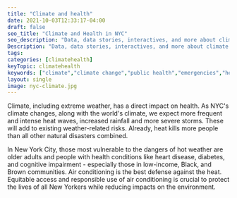 ```yaml
---
title: "Climate and health"
date: 2021-10-03T12:33:17-04:00
draft: false
seo_title: "Climate and Health in NYC"
seo_description: "Data, data stories, interactives, and more about climate and health in NYC."
Description: "Data, data stories, interactives, and more about climate and health in NYC."
tags: 
categories: [climatehealth]
keyTopic: climatehealth
keywords: ["climate","climate change","public health","emergencies","heat","heat-related illness","storms","hurricanes","weather-related illness","weather"]
layout: single
image: nyc-climate.jpg
---
```


Climate, including extreme weather, has a direct impact on health. As NYC's climate changes, along with the world's climate, we expect more frequent and intense heat waves, increased rainfall and more severe storms. These will add to existing weather-related risks. Already, heat kills more people than all other natural disasters combined.

In New York City, those most vulnerable to the dangers of hot weather are older adults and people with health conditions like heart disease, diabetes, and cognitive impairment - especially those in low-income, Black, and Brown communities. Air conditioning is the best defense against the heat. Equitable access and responsible use of air conditioning is crucial to protect the lives of all New Yorkers while reducing impacts on the environment.

